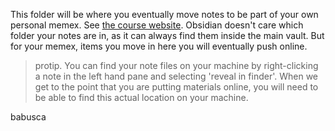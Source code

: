 This folder will be where you eventually move notes to be part of your own personal memex. See [the course website](https://shawngraham.github.io/hist1900/3.Technical_Help/2.Set%20Up%20Your%20Online%20Memex/).  Obsidian doesn't care which folder your notes are in, as it can always find them inside the main vault. But for your memex, items you move in here you will eventually push online.

> protip. You can find your note files on your machine by right-clicking a note in the left hand pane and selecting 'reveal in finder'. When we get to the point that you are putting materials online, you will need to be able to find this actual location on your machine.


babusca